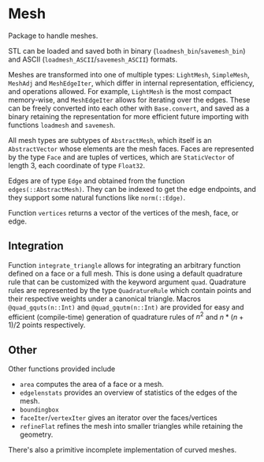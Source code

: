 # Mesh


Package to handle meshes.

STL can be loaded and saved both in binary (`loadmesh_bin`/`savemesh_bin`) and ASCII (`loadmesh_ASCII`/`savemesh_ASCII`) formats.

Meshes are transformed into one of multiple types: `LightMesh`, `SimpleMesh`, `MeshAdj` and `MeshEdgeIter`,
which differ in internal representation, efficiency, and operations allowed.
For example, `LightMesh` is the most compact memory-wise, and `MeshEdgeIter` allows for iterating over the edges.
These can be freely converted into each other with `Base.convert`, and saved as a binary retaining the representation
for more efficient future importing with functions `loadmesh` and `savemesh`.

All mesh types are subtypes of `AbstractMesh`, which itself is an `AbstractVector` whose elements are the mesh faces.
Faces are represented by the type `Face` and are tuples of vertices, which are `StaticVector` of length 3, each coordinate of type `Float32`. 

Edges are of type `Edge` and obtained from the function `edges(::AbstractMesh)`. They can be indexed to get the edge
endpoints, and they support some natural functions like `norm(::Edge)`.

Function `vertices` returns a vector of the vertices of the mesh, face, or edge.

## Integration

Function `integrate_triangle` allows for integrating an arbitrary function defined on a face or a full mesh. This
is done using a default quadrature rule that can be customized with the keyword argument `quad`.
Quadrature rules are represented by the type `QuadratureRule` which contain points and their respective weights under
a canonical triangle. Macros `@quad_gquts(n::Int)` and `@quad_gqutm(n::Int)` are provided for easy and efficient (compile-time) generation of quadrature rules of $n^2$ and $n * (n + 1) / 2$ points respectively.

## Other

Other functions provided include

- `area` computes the area of a face or a mesh. 
- `edgelenstats` provides an overview of statistics of the edges of the mesh.
- `boundingbox`
- `faceIter`/`vertexIter` gives an iterator over the faces/vertices
- `refineFlat` refines the mesh into smaller triangles while retaining the geometry.

There's also a primitive incomplete implementation of curved meshes.